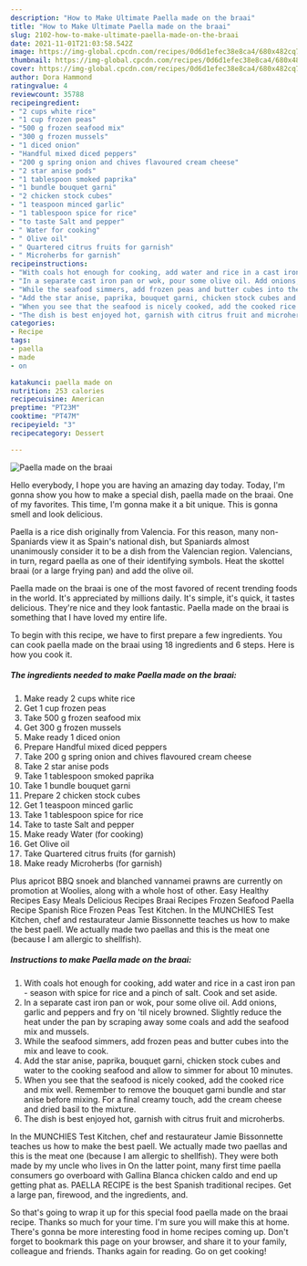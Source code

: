 ```yaml
---
description: "How to Make Ultimate Paella made on the braai"
title: "How to Make Ultimate Paella made on the braai"
slug: 2102-how-to-make-ultimate-paella-made-on-the-braai
date: 2021-11-01T21:03:58.542Z
image: https://img-global.cpcdn.com/recipes/0d6d1efec38e8ca4/680x482cq70/paella-made-on-the-braai-recipe-main-photo.jpg
thumbnail: https://img-global.cpcdn.com/recipes/0d6d1efec38e8ca4/680x482cq70/paella-made-on-the-braai-recipe-main-photo.jpg
cover: https://img-global.cpcdn.com/recipes/0d6d1efec38e8ca4/680x482cq70/paella-made-on-the-braai-recipe-main-photo.jpg
author: Dora Hammond
ratingvalue: 4
reviewcount: 35788
recipeingredient:
- "2 cups white rice"
- "1 cup frozen peas"
- "500 g frozen seafood mix"
- "300 g frozen mussels"
- "1 diced onion"
- "Handful mixed diced peppers"
- "200 g spring onion and chives flavoured cream cheese"
- "2 star anise pods"
- "1 tablespoon smoked paprika"
- "1 bundle bouquet garni"
- "2 chicken stock cubes"
- "1 teaspoon minced garlic"
- "1 tablespoon spice for rice"
- "to taste Salt and pepper"
- " Water for cooking"
- " Olive oil"
- " Quartered citrus fruits for garnish"
- " Microherbs for garnish"
recipeinstructions:
- "With coals hot enough for cooking, add water and rice in a cast iron pan - season with spice for rice and a pinch of salt. Cook and set aside."
- "In a separate cast iron pan or wok, pour some olive oil. Add onions, garlic and peppers and fry on &#39;til nicely browned. Slightly reduce the heat under the pan by scraping away some coals and add the seafood mix and mussels."
- "While the seafood simmers, add frozen peas and butter cubes into the mix and leave to cook."
- "Add the star anise, paprika, bouquet garni, chicken stock cubes and water to the cooking seafood and allow to simmer for about 10 minutes."
- "When you see that the seafood is nicely cooked, add the cooked rice and mix well. Remember to remove the bouquet garni bundle and star anise before mixing. For a final creamy touch, add the cream cheese and dried basil to the mixture."
- "The dish is best enjoyed hot, garnish with citrus fruit and microherbs."
categories:
- Recipe
tags:
- paella
- made
- on

katakunci: paella made on 
nutrition: 253 calories
recipecuisine: American
preptime: "PT23M"
cooktime: "PT47M"
recipeyield: "3"
recipecategory: Dessert

---
```



![Paella made on the braai](https://img-global.cpcdn.com/recipes/0d6d1efec38e8ca4/680x482cq70/paella-made-on-the-braai-recipe-main-photo.jpg)

Hello everybody, I hope you are having an amazing day today. Today, I'm gonna show you how to make a special dish, paella made on the braai. One of my favorites. This time, I'm gonna make it a bit unique. This is gonna smell and look delicious.

Paella is a rice dish originally from Valencia. For this reason, many non-Spaniards view it as Spain&#39;s national dish, but Spaniards almost unanimously consider it to be a dish from the Valencian region. Valencians, in turn, regard paella as one of their identifying symbols. Heat the skottel braai (or a large frying pan) and add the olive oil.

Paella made on the braai is one of the most favored of recent trending foods in the world. It's appreciated by millions daily. It's simple, it's quick, it tastes delicious. They're nice and they look fantastic. Paella made on the braai is something that I have loved my entire life.


To begin with this recipe, we have to first prepare a few ingredients. You can cook paella made on the braai using 18 ingredients and 6 steps. Here is how you cook it.

<!--inarticleads1-->

##### The ingredients needed to make Paella made on the braai:

1. Make ready 2 cups white rice
1. Get 1 cup frozen peas
1. Take 500 g frozen seafood mix
1. Get 300 g frozen mussels
1. Make ready 1 diced onion
1. Prepare Handful mixed diced peppers
1. Take 200 g spring onion and chives flavoured cream cheese
1. Take 2 star anise pods
1. Take 1 tablespoon smoked paprika
1. Take 1 bundle bouquet garni
1. Prepare 2 chicken stock cubes
1. Get 1 teaspoon minced garlic
1. Take 1 tablespoon spice for rice
1. Take to taste Salt and pepper
1. Make ready  Water (for cooking)
1. Get  Olive oil
1. Take  Quartered citrus fruits (for garnish)
1. Make ready  Microherbs (for garnish)


Plus apricot BBQ snoek and blanched vannamei prawns are currently on promotion at Woolies, along with a whole host of other. Easy Healthy Recipes Easy Meals Delicious Recipes Braai Recipes Frozen Seafood Paella Recipe Spanish Rice Frozen Peas Test Kitchen. In the MUNCHIES Test Kitchen, chef and restaurateur Jamie Bissonnette teaches us how to make the best paell. We actually made two paellas and this is the meat one (because I am allergic to shellfish). 

<!--inarticleads2-->

##### Instructions to make Paella made on the braai:

1. With coals hot enough for cooking, add water and rice in a cast iron pan - season with spice for rice and a pinch of salt. Cook and set aside.
1. In a separate cast iron pan or wok, pour some olive oil. Add onions, garlic and peppers and fry on &#39;til nicely browned. Slightly reduce the heat under the pan by scraping away some coals and add the seafood mix and mussels.
1. While the seafood simmers, add frozen peas and butter cubes into the mix and leave to cook.
1. Add the star anise, paprika, bouquet garni, chicken stock cubes and water to the cooking seafood and allow to simmer for about 10 minutes.
1. When you see that the seafood is nicely cooked, add the cooked rice and mix well. Remember to remove the bouquet garni bundle and star anise before mixing. For a final creamy touch, add the cream cheese and dried basil to the mixture.
1. The dish is best enjoyed hot, garnish with citrus fruit and microherbs.


In the MUNCHIES Test Kitchen, chef and restaurateur Jamie Bissonnette teaches us how to make the best paell. We actually made two paellas and this is the meat one (because I am allergic to shellfish). They were both made by my uncle who lives in On the latter point, many first time paella consumers go overboard with Gallina Blanca chicken caldo and end up getting phat as. PAELLA RECIPE is the best Spanish traditional recipes. Get a large pan, firewood, and the ingredients, and. 

So that's going to wrap it up for this special food paella made on the braai recipe. Thanks so much for your time. I'm sure you will make this at home. There's gonna be more interesting food in home recipes coming up. Don't forget to bookmark this page on your browser, and share it to your family, colleague and friends. Thanks again for reading. Go on get cooking!
